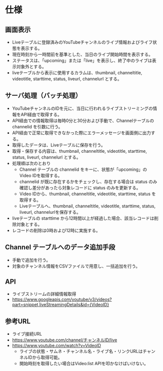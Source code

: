 # 仕様

## 画面表示

- Liveテーブルに登録済みのYouTubeチャンネルのライブ情報およびライフ状態を表示する。
- 現在時刻から一時間前を基準とした、当日のライブ開始時間を表示する。
- ステータスは、「upcoming」または「live」を表示し、終了中のライブは表示対象外とする。
- liveテーブルから表示に使用するカラムは、thumbnail, channeltitle, videotitle, starttime, status, liveurl, channelurl とする。

## サーバ処理（バッチ処理）

- YouTubeチャンネルのIDを元に、当日に行われるライブストリーミングの情報をAPI経由で取得する。
- API経由での情報取得は毎時0分と30分および手動で、Channelテーブルの channelid を引数に行う。
- API経由で正常に取得できなかった際にエラーメッセージを画面側に出力する。
- 取得したデータは、Liveテーブルに保存を行う。
- 取得・保存する内容は、thumbnail, channeltitle, videotitle, starttime, status, liveurl, channelurl とする。
- 処理順は次のとおり 
    - Channel テーブルの channelid をキーに、状態が「upcoming」のVideo IDを取得する。
    - channelid が既に存在するかをチェックし、存在する場合は status のみ確認し差分があったら対象レコードに status のみを更新する。
    - Video IDから、thumbnail, channeltitle, videotitle, starttime, status を取得する。
    - Liveテーブルへ、thumbnail, channeltitle, videotitle, starttime, status, liveurl, channelurlを保存する。
- liveテーブルの starttime から12時間以上が経過した場合、該当レコードは削除対象とする。
- レコードの削除は0時および12時に実施する。

## Channel テーブルへのデータ追加手段

- 手動で追加を行う。
- 対象のチャンネル情報をCSVファイルで用意し、一括追加を行う。

## API

<!-- - チャンネル情報取得（状態・サムネ・VideoID）
- https://www.googleapis.com/youtube/v3/search?part=snippet&type=video&eventType=upcoming&channelId={チャネルID} -->

- ライブストリームの詳細情報取得
- https://www.googleapis.com/youtube/v3/videos?part=snippet,liveStreamingDetails&id={VideoID}

## 参考URL
- ライブ接続URL
- https://www.youtube.com/channel/チャンネルID/live
- https://www.youtube.com/watch?v=VideoID
    - ライブの状態・サムネ・チャンネル名・ライブ名・リンクURLはチャンネルIDから取得可能。
    - 開始時刻を取得したい場合はVideo:list APIを叩かなけばいけない。
